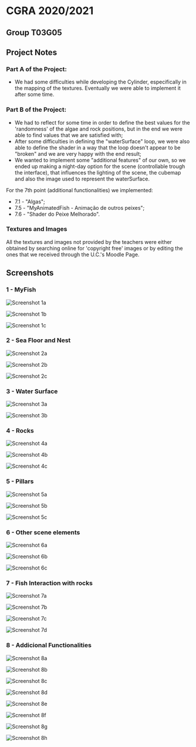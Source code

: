 # CGRA 2020/2021

## Group T03G05

## Project Notes

### Part A of the Project:
 - We had some difficulties while developing the Cylinder, especifically in the mapping of the textures. Eventually we were able to implement it after some time.

### Part B of the Project:

- We had to reflect for some time in order to define the best values for the 'randomness' of the algae and rock positions, but in the end we were able to find values that we are satisfied with;
- After some difficulties in defining the "waterSurface" loop, we were also able to define the shader in a way that the loop doesn't appear to be "broken" and we are very happy with the end result;
- We wanted to implement some "additional features" of our own, so we ended up making a night-day option for the scene (controllable trough the interface), that influences the lighting of the scene, the cubemap and also the image used to represent the waterSurface.

For the 7th point (additional functionalities) we implemented:

- 7.1 - "Algas";
- 7.5 - "MyAnimatedFish - Animação de outros peixes";
- 7.6 - "Shader do Peixe Melhorado".

### Textures and Images

All the textures and images not provided by the teachers were either obtained by searching online for 'copyright free' images or by editing the ones that we received through the U.C.'s Moodle Page.

## Screenshots
### 1 - MyFish

![Screenshot 1a](screenshots/proj-t03g05-1a.png)

![Screenshot 1b](screenshots/proj-t03g05-1b.png)

![Screenshot 1c](screenshots/proj-t03g05-1c.png)

### 2 - Sea Floor and Nest

![Screenshot 2a](screenshots/proj-t03g05-2a.png)

![Screenshot 2b](screenshots/proj-t03g05-2b.png)

![Screenshot 2c](screenshots/proj-t03g05-2c.png)
### 3 - Water Surface

![Screenshot 3a](screenshots/proj-t03g05-3a.png)

![Screenshot 3b](screenshots/proj-t03g05-3b.png)

### 4 - Rocks

![Screenshot 4a](screenshots/proj-t03g05-4a.png)

![Screenshot 4b](screenshots/proj-t03g05-4b.png)

![Screenshot 4c](screenshots/proj-t03g05-4c.png)

### 5 - Pillars

![Screenshot 5a](screenshots/proj-t03g05-5a.png)

![Screenshot 5b](screenshots/proj-t03g05-5b.png)

![Screenshot 5c](screenshots/proj-t03g05-5c.png)

### 6 - Other scene elements

![Screenshot 6a](screenshots/proj-t03g05-6a.png)

![Screenshot 6b](screenshots/proj-t03g05-6b.png)

![Screenshot 6c](screenshots/proj-t03g05-6c.png)

### 7 - Fish Interaction with rocks

![Screenshot 7a](screenshots/proj-t03g05-7a.png)

![Screenshot 7b](screenshots/proj-t03g05-7b.png)

![Screenshot 7c](screenshots/proj-t03g05-7c.png)

![Screenshot 7d](screenshots/proj-t03g05-7d.png)


### 8 - Addicional Functionalities
![Screenshot 8a](screenshots/proj-t03g05-8a.png)

![Screenshot 8b](screenshots/proj-t03g05-8b.png)

![Screenshot 8c](screenshots/proj-t03g05-8c.png)

![Screenshot 8d](screenshots/proj-t03g05-8d.png)

![Screenshot 8e](screenshots/proj-t03g05-8e.png)

![Screenshot 8f](screenshots/proj-t03g05-8f.png)

![Screenshot 8g](screenshots/proj-t03g05-8g.png)

![Screenshot 8h](screenshots/proj-t03g05-8h.png)
